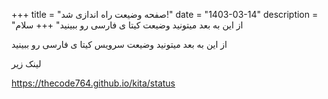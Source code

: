 +++
title = "صفحه وضیعت راه اندازی شد!"
date = "1403-03-14"
description = "از این به بعد میتونید وضیعت کیتا ی فارسی رو ببینید"
+++
سلام

از این به بعد میتونید وضیعت سرویس کیتا ی فارسی رو ببینید

لینک زیر

https://thecode764.github.io/kita/status